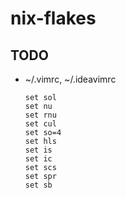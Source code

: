 # nix-flakes

## TODO
- ~/.vimrc, ~/.ideavimrc
  ```
  set sol
  set nu
  set rnu
  set cul
  set so=4
  set hls
  set is
  set ic
  set scs
  set spr
  set sb
  ```
